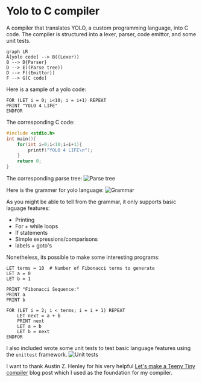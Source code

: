 # Yolo to C compiler
A compiler that translates YOLO, a custom programming language, into C code. The compiler is structured into a lexer, parser, code emittor, and some unit tests.

```mermaid
graph LR
A[yolo code] --> B((Lexer))
B --> D{Parser}
D --> E((Parse tree))
D --> F((Emittor))
F --> G[C code]
```

Here is a sample of a yolo code:
```
FOR (LET i = 0; i<10; i = i+1) REPEAT
PRINT "YOLO 4 LIFE"
ENDFOR
```

The corresponding C code:
```c
#include <stdio.h>
int main(){
	for(int i=0;i<10;i=i+1){
		printf("YOLO 4 LIFE\n");
	}
	return 0;
}
```
The corresponding parse tree:
![Parse tree](Isolated.png)

Here is the grammer for yolo language:
![Grammar](Isolated.png)

As you might be able to tell from the grammar, it only supports basic laguage features:
- Printing
- For + while loops
- If statements
- Simple expressions/comparisons
- labels + goto's

Nonetheless, its possible to make some interesting programs: 

```
LET terms = 10  # Number of Fibonacci terms to generate
LET a = 0
LET b = 1

PRINT "Fibonacci Sequence:"
PRINT a
PRINT b

FOR (LET i = 2; i < terms; i = i + 1) REPEAT
    LET next = a + b
    PRINT next
    LET a = b
    LET b = next
ENDFOR

```

I also included wrote some unit tests to test basic language features using the `unittest` framework.
![Unit tests](Isolated.png)

I want to thank Austin Z. Henley for his very helpful [Let's make a Teeny Tiny compiler](https://austinhenley.com/blog/teenytinycompiler1.html) blog post which I used as the foundation for my compiler.
